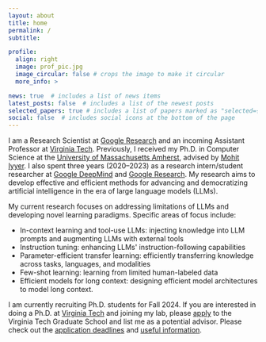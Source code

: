 ```yaml
---
layout: about
title: home
permalink: /
subtitle:

profile:
  align: right
  image: prof_pic.jpg
  image_circular: false # crops the image to make it circular
  more_info: >

news: true  # includes a list of news items
latest_posts: false  # includes a list of the newest posts
selected_papers: true # includes a list of papers marked as "selected={true}"
social: false  # includes social icons at the bottom of the page
---
```


<p>
I am a Research Scientist at <a href='https://research.google'>Google Research</a> and an incoming Assistant Professor at <a href='https://cs.vt.edu'>Virginia Tech</a>. Previously, I received my Ph.D. in Computer Science at the <a href='https://www.cics.umass.edu'>University of Massachusetts Amherst</a>, advised by <a href='https://people.cs.umass.edu/~miyyer'>Mohit Iyyer</a>. I also spent three years (2020–2023) as a research intern/student researcher at <a href='https://deepmind.google'>Google DeepMind</a> and <a href='https://research.google'>Google Research</a>. My research aims to develop effective and efficient methods for advancing and democratizing artificial intelligence in the era of large language models (LLMs).
</p>

<p>
My current research focuses on addressing limitations of LLMs and developing novel learning paradigms. Specific areas of focus include:
</p>

- <span class="font-weight-bold">In-context learning and tool-use LLMs:</span> injecting knowledge into LLM prompts and augmenting LLMs with external tools
- <span class="font-weight-bold">Instruction tuning:</span> enhancing LLMs' instruction-following capabilities
- <span class="font-weight-bold">Parameter-efficient transfer learning:</span> efficiently transferring knowledge across tasks, languages, and modalities
- <span class="font-weight-bold">Few-shot learning:</span> learning from limited human-labeled data
- <span class="font-weight-bold">Efficient models for long context:</span> designing efficient model architectures to model long context.

<p><span class="font-weight-bold" style="color: var(--global-title-color);">I am currently recruiting Ph.D. students for Fall 2024.</span> If you are interested in doing a Ph.D. at <a href='https://cs.vt.edu'>Virginia Tech</a> and joining my lab, please <a href='https://applyto.graduateschool.vt.edu/apply'>apply</a> to the Virginia Tech Graduate School and list me as a potential advisor. Please check out the <a href='https://cs.vt.edu/Graduate/ApplicationDeadlines.html'>application deadlines</a> and <a href='https://website.cs.vt.edu/Graduate/Prospective.html'>useful information</a>.</p>
